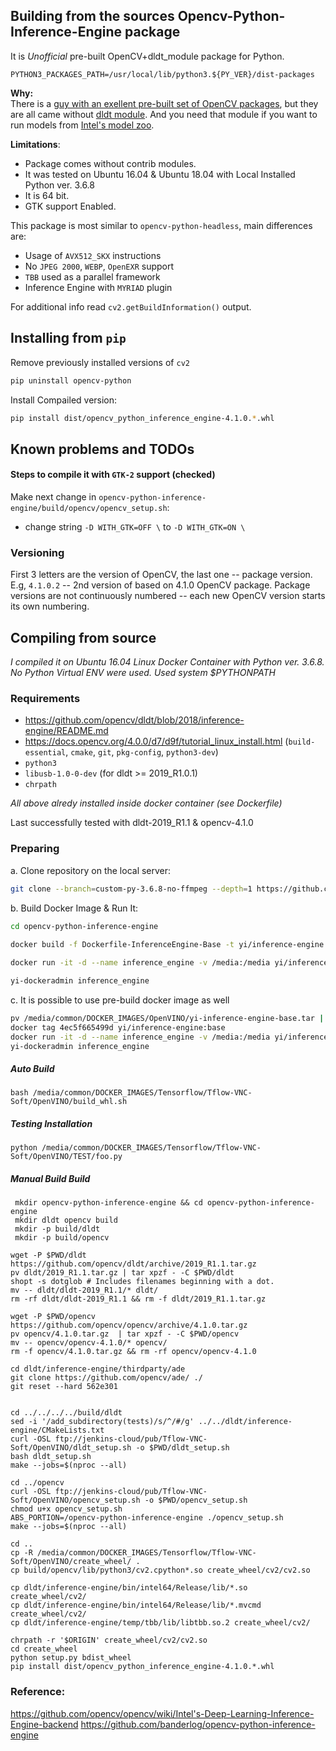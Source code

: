

## Building from the sources Opencv-Python-Inference-Engine package

It is *Unofficial* pre-built OpenCV+dldt_module package for Python.

`PYTHON3_PACKAGES_PATH=/usr/local/lib/python3.${PY_VER}/dist-packages`

**Why:**  
There is a [guy with an exellent pre-built set of OpenCV packages](https://github.com/skvark/opencv-python), but they are all came without [dldt module](https://github.com/opencv/dldt). And you need that module if you want to run models from [Intel's model zoo](https://github.com/opencv/open_model_zoo/).

**Limitations**:
+ Package comes without contrib modules.
+ It was tested on Ubuntu 16.04 & Ubuntu 18.04 with Local Installed Python ver. 3.6.8
+ It is 64 bit.
+ GTK support Enabled.

This package is most similar to `opencv-python-headless`, main differences are:
+ Usage of `AVX512_SKX` instructions
+ No `JPEG 2000`, `WEBP`, `OpenEXR` support
+ `TBB` used as a parallel framework
+ Inference Engine with `MYRIAD` plugin

For additional info read `cv2.getBuildInformation()` output.

## Installing from `pip`

Remove previously installed versions of `cv2`

```bash
pip uninstall opencv-python
```
Install Compailed version:

```bash
pip install dist/opencv_python_inference_engine-4.1.0.*.whl
```

## Known problems and TODOs

#### Steps to compile it with `GTK-2` support (checked)

Make next change in `opencv-python-inference-engine/build/opencv/opencv_setup.sh`:
+ change string `-D WITH_GTK=OFF \`  to `-D WITH_GTK=ON \`

### Versioning

First 3 letters are the version of OpenCV, the last one -- package version. E.g, `4.1.0.2` -- 2nd version of based on 4.1.0 OpenCV package. Package versions are not continuously numbered -- each new OpenCV version starts its own numbering.


## Compiling from source

*I compiled it on Ubuntu 16.04 Linux Docker Container with Python ver. 3.6.8.
No Python Virtual ENV were used. Used system $PYTHONPATH*

### Requirements

+ <https://github.com/opencv/dldt/blob/2018/inference-engine/README.md> 
+ <https://docs.opencv.org/4.0.0/d7/d9f/tutorial_linux_install.html> (`build-essential`, `cmake`, `git`, `pkg-config`, `python3-dev`)
+ `python3`
+ `libusb-1.0-0-dev` (for dldt  >= 2019_R1.0.1)
+ `chrpath`

*All above alredy installed inside docker container (see Dockerfile)*

Last successfully tested with dldt-2019_R1.1 & opencv-4.1.0

### Preparing

a. Clone repository on the local server:
```bash
git clone --branch=custom-py-3.6.8-no-ffmpeg --depth=1 https://github.com/igor71/opencv-python-inference-engine
```
b. Build Docker Image & Run It:

```bash
cd opencv-python-inference-engine
 
docker build -f Dockerfile-InferenceEngine-Base -t yi/inference-engine:base .

docker run -it -d --name inference_engine -v /media:/media yi/inference-engine:base

yi-dockeradmin inference_engine
```
c. It is possible to use pre-build docker image as well

```bash
pv /media/common/DOCKER_IMAGES/OpenVINO/yi-inference-engine-base.tar | docker load
docker tag 4ec5f665499d yi/inference-engine:base
docker run -it -d --name inference_engine -v /media:/media yi/inference-engine:base
yi-dockeradmin inference_engine
```

##### Auto Build

```
bash /media/common/DOCKER_IMAGES/Tensorflow/Tflow-VNC-Soft/OpenVINO/build_whl.sh
```

##### Testing Installation
```
python /media/common/DOCKER_IMAGES/Tensorflow/Tflow-VNC-Soft/OpenVINO/TEST/foo.py
```

##### Manual Build Build

```
 mkdir opencv-python-inference-engine && cd opencv-python-inference-engine
 mkdir dldt opencv build
 mkdir -p build/dldt
 mkdir -p build/opencv
 
wget -P $PWD/dldt https://github.com/opencv/dldt/archive/2019_R1.1.tar.gz
pv dldt/2019_R1.1.tar.gz | tar xpzf - -C $PWD/dldt
shopt -s dotglob # Includes filenames beginning with a dot.
mv -- dldt/dldt-2019_R1.1/* dldt/
rm -rf dldt/dldt-2019_R1.1 && rm -f dldt/2019_R1.1.tar.gz

wget -P $PWD/opencv https://github.com/opencv/opencv/archive/4.1.0.tar.gz
pv opencv/4.1.0.tar.gz  | tar xpzf - -C $PWD/opencv
mv -- opencv/opencv-4.1.0/* opencv/
rm -f opencv/4.1.0.tar.gz && rm -rf opencv/opencv-4.1.0

cd dldt/inference-engine/thirdparty/ade
git clone https://github.com/opencv/ade/ ./
git reset --hard 562e301


cd ../../../../build/dldt
sed -i '/add_subdirectory(tests)/s/^/#/g' ../../dldt/inference-engine/CMakeLists.txt
curl -OSL ftp://jenkins-cloud/pub/Tflow-VNC-Soft/OpenVINO/dldt_setup.sh -o $PWD/dldt_setup.sh
bash dldt_setup.sh
make --jobs=$(nproc --all)

cd ../opencv
curl -OSL ftp://jenkins-cloud/pub/Tflow-VNC-Soft/OpenVINO/opencv_setup.sh -o $PWD/opencv_setup.sh
chmod u+x opencv_setup.sh
ABS_PORTION=/opencv-python-inference-engine ./opencv_setup.sh
make --jobs=$(nproc --all)

cd ..
cp -R /media/common/DOCKER_IMAGES/Tensorflow/Tflow-VNC-Soft/OpenVINO/create_wheel/ .
cp build/opencv/lib/python3/cv2.cpython*.so create_wheel/cv2/cv2.so

cp dldt/inference-engine/bin/intel64/Release/lib/*.so create_wheel/cv2/
cp dldt/inference-engine/bin/intel64/Release/lib/*.mvcmd create_wheel/cv2/
cp dldt/inference-engine/temp/tbb/lib/libtbb.so.2 create_wheel/cv2/

chrpath -r '$ORIGIN' create_wheel/cv2/cv2.so
cd create_wheel
python setup.py bdist_wheel
pip install dist/opencv_python_inference_engine-4.1.0.*.whl
``` 

### Reference:
https://github.com/opencv/opencv/wiki/Intel's-Deep-Learning-Inference-Engine-backend
https://github.com/banderlog/opencv-python-inference-engine
